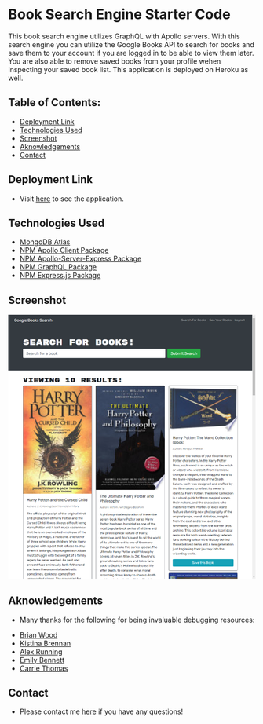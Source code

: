 # Book Search Engine Starter Code

This book search engine utilizes GraphQL with Apollo servers. With this search engine you can utilize the Google Books API to search for books and save them to your account if you are logged in to be able to view them later. You are also able to remove saved books from your profile wehen inspecting your saved book list. This application is deployed on Heroku as well.

## Table of Contents:
- [Deployment Link](#Deployment)
- [Technologies Used](#Technologies)
- [Screenshot](#Screenshot)
- [Aknowledgements](#Help)
- [Contact](#Contact)


## Deployment Link

* Visit [here](https://fierce-sea-31846.herokuapp.com/) to see the application.



## Technologies Used
- [MongoDB Atlas](https://www.mongodb.com/cloud/atlas)
- [NPM Apollo Client Package](https://www.npmjs.com/package/stripe)
- [NPM Apollo-Server-Express Package](https://www.npmjs.com/package/apollo-server-express)
- [NPM GraphQL Package](https://www.npmjs.com/package/graphql)
- [NPM Express.js Package](https://www.npmjs.com/package/express)

## Screenshot

<img src="./image/screenshot.png">

## Aknowledgements

 * Many thanks for the following for being invaluable debugging resources:

 - [Brian Wood](https://github.com/woodb58)
 - [Kistina Brennan](https://github.com/thetinaest)
 - [Alex Running](https://github.com/SnowSlurpie)
 - [Emily Bennett](https://github.com/bennettem)
 - [Carrie Thomas](https://github.com/cthomas265)

 ## Contact

 * Please contact me [here](mailto:alexjrunning@gmail.com) if you have any questions!